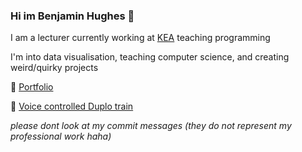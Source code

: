 ### Hi im Benjamin Hughes 👋

I am a lecturer currently working at [KEA](https://kea.dk/) teaching programming

I'm into data visualisation, teaching computer science, and creating weird/quirky projects

🎉 [Portfolio](https://benna100.github.io/portfolio/)

🚂 [Voice controlled Duplo train ](https://www.youtube.com/watch?v=t65X-cs55qM)

*please dont look at my commit messages (they do not represent my professional work haha)*
